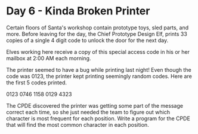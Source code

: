 # Day 6 - Kinda Broken Printer

Certain floors of Santa's workshop contain prototype toys, sled parts, and more.
Before leaving for the day, the Chief Prototype Design Elf, prints 33
copies of a single 4 digit code to unlock the door for the next day.

Elves working here receive a copy of this special access code in his or her
mailbox at 2:00 AM each morning.

The printer seemed to have a bug while printing last night! Even though the code
was 0123, the printer kept printing seemingly random codes. Here are the first 5
codes printed.

0123
0746
1158
0129
4323

The CPDE discovered the printer was getting some part of the message correct
each time, so she just needed the team to figure out which character is most
frequent for each position. Write a program for the CPDE that will find the most
common character in each position.
